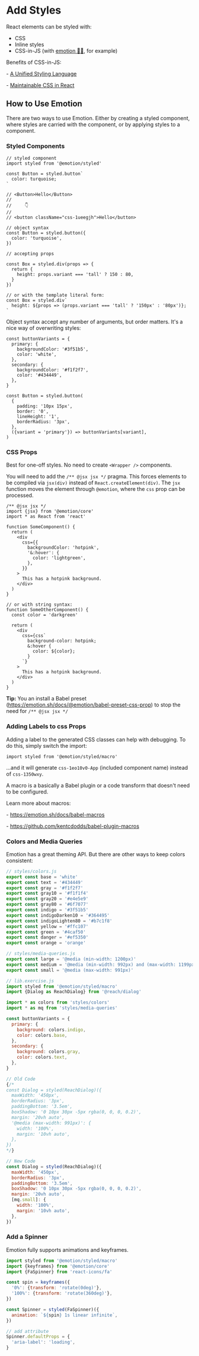 # Add Styles

React elements can be styled with:

- CSS
- Inline styles
- CSS-in-JS (with [emotion 👩‍🎤](https://emotion.sh), for example)



Benefits of CSS-in-JS:

\- [A Unified Styling Language](https://medium.com/seek-blog/a-unified-styling-language-d0c208de2660)

\- [Maintainable CSS in React](https://www.youtube.com/watch?v=3-4KsXPO2Q4&list=PLV5CVI1eNcJgNqzNwcs4UKrlJdhfDjshf)



## How to Use Emotion

There are two ways to use Emotion. Either by creating a styled component, where styles are carried with the component, or by applying styles to a component.



### Styled Components

```react
// styled component
import styled from '@emotion/styled'

const Button = styled.button`
  color: turquoise;
`

// <Button>Hello</Button>
//
//     👇
//
// <button className="css-1ueegjh">Hello</button>
```

```react
// object syntax
const Button = styled.button({
  color: 'turquoise',
})
```

```react
// accepting props

const Box = styled.div(props => {
  return {
    height: props.variant === 'tall' ? 150 : 80,
  }
})

// or with the template literal form:
const Box = styled.div`
  height: ${props => (props.variant === 'tall' ? '150px' : '80px')};
`
```



Object syntax accept any number of arguments, but order matters. It's a nice way of overwriting styles:

```react
const buttonVariants = {
  primary: {
    backgroundColor: '#3f51b5',
    color: 'white',
  },
  secondary: {
    backgroundColor: '#f1f2f7',
    color: '#434449',
  },
}

const Button = styled.button(
  {
    padding: '10px 15px',
    border: '0',
    lineHeight: '1',
    borderRadius: '3px',
  },
  ({variant = 'primary'}) => buttonVariants[variant],
)
```





### CSS Props

Best for one-off styles. No need to create `<Wrapper />` components.

You will need to add the `/** @jsx jsx */` pragma. This forces elements to be compiled via `jsx(div)` instead of `React.createElement(div)`. The `jsx` function moves the element through `@emotion`, where the `css` prop can be processed.

```react
/** @jsx jsx */
import {jsx} from '@emotion/core'
import * as React from 'react'

function SomeComponent() {
  return (
    <div
      css={{
        backgroundColor: 'hotpink',
        '&:hover': {
          color: 'lightgreen',
        },
      }}
    >
      This has a hotpink background.
    </div>
  )
}

// or with string syntax:
function SomeOtherComponent() {
  const color = 'darkgreen'

  return (
    <div
      css={css`
        background-color: hotpink;
        &:hover {
          color: ${color};
        }
      `}
    >
      This has a hotpink background.
    </div>
  )
}
```

**Tip:** You an install a Babel preset (https://emotion.sh/docs/@emotion/babel-preset-css-prop) to stop the need for `/** @jsx jsx */`



### Adding Labels to css Props

Adding a label to the generated CSS classes can help with debugging. To do this, simply switch the import:

`import styled from '@emotion/styled/macro'`

...and it will generate `css-1eo10v0-App` (included component name) instead of  `css-1350wxy`.



A macro is a basically a Babel plugin or a code transform that doesn't need to be configured.



Learn more about macros:

\- https://emotion.sh/docs/babel-macros

\- https://github.com/kentcdodds/babel-plugin-macros



### Colors and Media Queries

Emotion has a great theming API. But there are other ways to keep colors consistent:

```jsx
// styles/colors.js
export const base = 'white'
export const text = '#434449'
export const gray = '#f1f2f7'
export const gray10 = '#f1f1f4'
export const gray20 = '#e4e5e9'
export const gray80 = '#6f7077'
export const indigo = '#3f51b5'
export const indigoDarken10 = '#364495'
export const indigoLighten80 = '#b7c1f8'
export const yellow = '#ffc107'
export const green = '#4caf50'
export const danger = '#ef5350'
export const orange = 'orange'

// styles/media-queries.js
export const large = '@media (min-width: 1200px)'
export const medium = '@media (min-width: 992px) and (max-width: 1199px)'
export const small = '@media (max-width: 991px)'

// lib.exercise.js
import styled from '@emotion/styled/macro'
import {Dialog as ReachDialog} from '@reach/dialog'

import * as colors from 'styles/colors'
import * as mq from 'styles/media-queries'

const buttonVariants = {
  primary: {
    background: colors.indigo,
    color: colors.base,
  },
  secondary: {
    background: colors.gray,
    color: colors.text,
  },
}

// Old Code
{/* 
const Dialog = styled(ReachDialog)({
  maxWidth: '450px',
  borderRadius: '3px',
  paddingBottom: '3.5em',
  boxShadow: '0 10px 30px -5px rgba(0, 0, 0, 0.2)',
  margin: '20vh auto',
  '@media (max-width: 991px)': {
    width: '100%',
    margin: '10vh auto',
  },
})
*/}

// New Code
const Dialog = styled(ReachDialog)({
  maxWidth: '450px',
  borderRadius: '3px',
  paddingBottom: '3.5em',
  boxShadow: '0 10px 30px -5px rgba(0, 0, 0, 0.2)',
  margin: '20vh auto',
  [mq.small]: {
    width: '100%',
    margin: '10vh auto',
  },
})

```



### Add a Spinner

Emotion fully supports animations and keyframes. 



```jsx
import styled from '@emotion/styled/macro'
import {keyframes} from '@emotion/core'
import {FaSpinner} from 'react-icons/fa'

const spin = keyframes({
  '0%': {transform: 'rotate(0deg)'},
  '100%': {transform: 'rotate(360deg)'},
})

const Spinner = styled(FaSpinner)({
  animation: `${spin} 1s linear infinite`,
})

// add attribute
Spinner.defaultProps = {
  'aria-label': 'loading',
}
```











